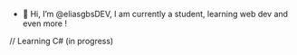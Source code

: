 - 👋 Hi, I’m @eliasgbsDEV, I am currently a student, learning web dev and even more !


// Learning C# (in progress)
